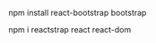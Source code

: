 <!-- install bootstap -->

npm install react-bootstrap bootstrap

<!-- install reactstrap -->
npm i reactstrap react react-dom